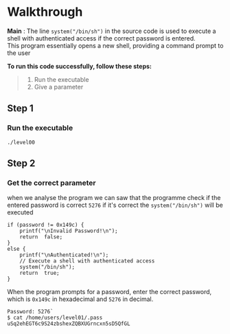 
# Walkthrough

**Main** : 
The line `system("/bin/sh")` in the source code is used to execute a shell with authenticated access if the correct password is entered. <br/>
This program  essentially opens a new shell, providing a command prompt to the user<br/>


**To run this code successfully, follow these steps:**
>   1. Run the executable
>   2. Give a parameter

## Step 1

###  Run the executable

`./level00`

## Step 2 
### Get the correct parameter 
when we analyse the program we can saw that  the programme check if the entered password is correct  `5276` 
if it's correct  the  `system("/bin/sh")` will be executed 

```
if (password != 0x149c) { 
	printf("\nInvalid Password!\n"); 
	return  false; 
} 
else { 
	printf("\nAuthenticated!\n"); 
	// Execute a shell with authenticated access 
	system("/bin/sh"); 
	return  true; 
}
```
When the program prompts  for a password, enter the correct password, which is `0x149c` in hexadecimal and   `5276` in decimal.
```
Password: 5276`
$ cat /home/users/level01/.pass
uSq2ehEGT6c9S24zbshexZQBXUGrncxn5sD5QfGL

```
